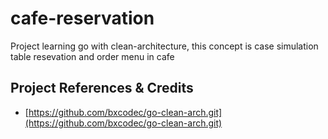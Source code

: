 # cafe-reservation
Project learning go with clean-architecture, this concept is case simulation table resevation and order menu in cafe   

## Project References & Credits

- [https://github.com/bxcodec/go-clean-arch.git](https://github.com/bxcodec/go-clean-arch.git)
